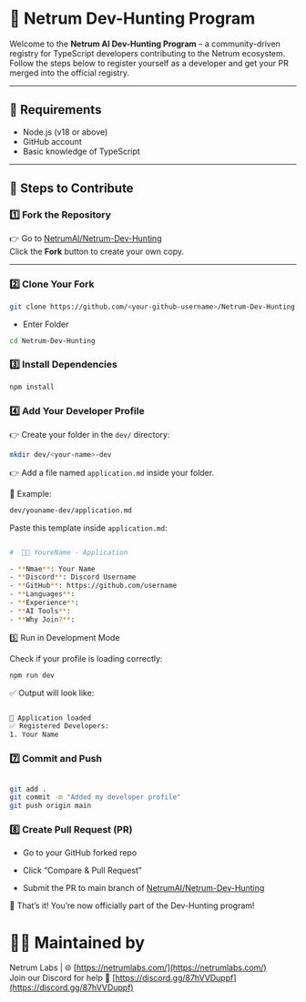 # 🧠 Netrum Dev-Hunting Program

Welcome to the **Netrum AI Dev-Hunting Program** – a community-driven registry for TypeScript developers contributing to the Netrum ecosystem. Follow the steps below to register yourself as a developer and get your PR merged into the official registry.

---

## 📌 Requirements

- Node.js (v18 or above)
- GitHub account
- Basic knowledge of TypeScript

---

## 🚀 Steps to Contribute

### 1️⃣ Fork the Repository

👉 Go to [NetrumAI/Netrum-Dev-Hunting](https://github.com/NetrumLabs/netrum-dev-hunting)  
Click the **Fork** button to create your own copy.

---

### 2️⃣ Clone Your Fork

```bash
git clone https://github.com/<your-github-username>/Netrum-Dev-Hunting.git
```

   - Enter Folder 

   ```bash
   cd Netrum-Dev-Hunting
   ```

### 3️⃣ Install Dependencies

```bash
npm install
```

### 4️⃣ Add Your Developer Profile

👉 Create your folder in the `dev/` directory:

```bash
mkdir dev/<your-name>-dev
```

👉 Add a file named `application.md` inside your folder.

📄 Example:

```bash
dev/youname-dev/application.md
```

Paste this template inside `application.md`:

```bash

#  🧑‍💻 YoureName - Application

- **Nmae**: Your Name 
- **Discord**: Discord Username
- **GitHub**: https://github.com/username
- **Languages**: 
- **Experience**: 
- **AI Tools**: 
- **Why Join?**: 

```

5️⃣ Run in Development Mode

Check if your profile is loading correctly:

```bash
npm run dev
```

✅ Output will look like:

```bash

🚀 Application loaded
✅ Registered Developers:
1. Your Name

```


### 7️⃣ Commit and Push

```bash

git add .
git commit -m "Added my developer profile"
git push origin main

```

### 8️⃣ Create Pull Request (PR)

- Go to your GitHub forked repo

- Click “Compare & Pull Request”

- Submit the PR to main branch of [NetrumAI/Netrum-Dev-Hunting](https://github.com/NetrumLabs/netrum-dev-hunting)


🎉 That’s it! You’re now officially part of the Dev-Hunting program!



# 👨‍💻 Maintained by

Netrum Labs | 🌐 [https://netrumlabs.com/](https://netrumlabs.com/)  
Join our Discord for help 💬 [https://discord.gg/87hVVDuppf](https://discord.gg/87hVVDuppf)

